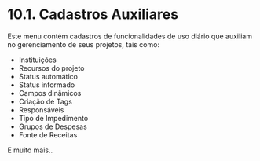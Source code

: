 # 10.1. Cadastros Auxiliares

Este menu contém cadastros de funcionalidades de uso diário que auxiliam no gerenciamento de seus projetos, tais como:

- Instituições
- Recursos do projeto
- Status automático
- Status informado
- Campos dinâmicos
- Criação de Tags
- Responsáveis
- Tipo de Impedimento
- Grupos de Despesas
- Fonte de Receitas

E muito mais..


